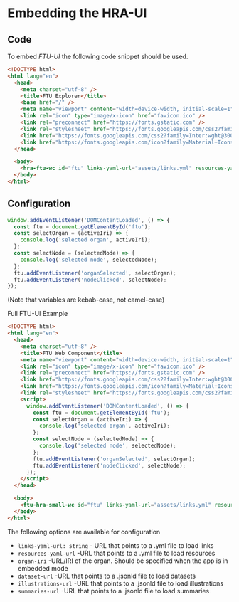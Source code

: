 # Embedding the HRA-UI

## Code

To embed _FTU-UI_ the following code snippet should be used.

```html
<!DOCTYPE html>
<html lang="en">
  <head>
    <meta charset="utf-8" />
    <title>FTU Explorer</title>
    <base href="/" />
    <meta name="viewport" content="width=device-width, initial-scale=1" />
    <link rel="icon" type="image/x-icon" href="favicon.ico" />
    <link rel="preconnect" href="https://fonts.gstatic.com" />
    <link rel="stylesheet" href="https://fonts.googleapis.com/css2?family=Material+Symbols+Outlined:opsz,wght,FILL,GRAD@20..48,100..700,0..1,-50..200" />
    <link href="https://fonts.googleapis.com/css2?family=Inter:wght@300;400;500&display=swap" rel="stylesheet" />
    <link href="https://fonts.googleapis.com/icon?family=Material+Icons" rel="stylesheet" />
  </head>

  <body>
    <hra-ftu-wc id="ftu" links-yaml-url="assets/links.yml" resources-yaml-url="assets/resources.yml" dataset-url="assets/TEMP/ftu-datasets.jsonld" illustrations-url="assets/TEMP/2d-ftu-illustrations.jsonld" summaries-url="assets/TEMP/ftu-cell-summaries.jsonld"></hra-ftu-wc>
  </body>
</html>
```

## Configuration

```js
window.addEventListener('DOMContentLoaded', () => {
  const ftu = document.getElementById('ftu');
  const selectOrgan = (activeIri) => {
    console.log('selected organ', activeIri);
  };
  const selectNode = (selectedNode) => {
    console.log('selected node', selectedNode);
  };
  ftu.addEventListener('organSelected', selectOrgan);
  ftu.addEventListener('nodeClicked', selectNode);
});
```

(Note that variables are kebab-case, not camel-case)

Full FTU-UI Example

```html
<!DOCTYPE html>
<html lang="en">
  <head>
    <meta charset="utf-8" />
    <title>FTU Web Component</title>
    <meta name="viewport" content="width=device-width, initial-scale=1" />
    <link rel="icon" type="image/x-icon" href="favicon.ico" />
    <link rel="preconnect" href="https://fonts.gstatic.com" />
    <link href="https://fonts.googleapis.com/css2?family=Inter:wght@300;400;500&display=swap" rel="stylesheet" />
    <link href="https://fonts.googleapis.com/icon?family=Material+Icons" rel="stylesheet" />
    <link rel="stylesheet" href="https://fonts.googleapis.com/css2?family=Material+Symbols+Outlined:opsz,wght,FILL,GRAD@20..48,100..700,0..1,-50..200" />
    <script>
      window.addEventListener('DOMContentLoaded', () => {
        const ftu = document.getElementById('ftu');
        const selectOrgan = (activeIri) => {
          console.log('selected organ', activeIri);
        };
        const selectNode = (selectedNode) => {
          console.log('selected node', selectedNode);
        };
        ftu.addEventListener('organSelected', selectOrgan);
        ftu.addEventListener('nodeClicked', selectNode);
      });
    </script>
  </head>

  <body>
    <ftu-hra-small-wc id="ftu" links-yaml-url="assets/links.yml" resources-yaml-url="assets/resources.yml" organ-iri="https://purl.humanatlas.io/2d-ftu/kidney-ascending-thin-loop-of-henle" dataset-url="assets/TEMP/ftu-datasets.jsonld" illustrations-url="assets/TEMP/2d-ftu-illustrations.jsonld" summaries-url="assets/TEMP/ftu-cell-summaries.jsonld" (organSelected)="selectOrgan()" (nodeClicked)="selectNode()"></ftu-hra-small-wc>
  </body>
</html>
```

The following options are available for configuration

- `links-yaml-url: string` - URL that points to a .yml file to load links
- `resources-yaml-url` -URL that points to a .yml file to load resources
- `organ-iri` -URL/IRI of the organ. Should be specified when the app is in embedded mode
- `dataset-url` -URL that points to a .jsonld file to load datasets
- `illustrations-url` -URL that points to a .jsonld file to load illustrations
- `summaries-url` -URL that points to a .jsonld file to load summaries
